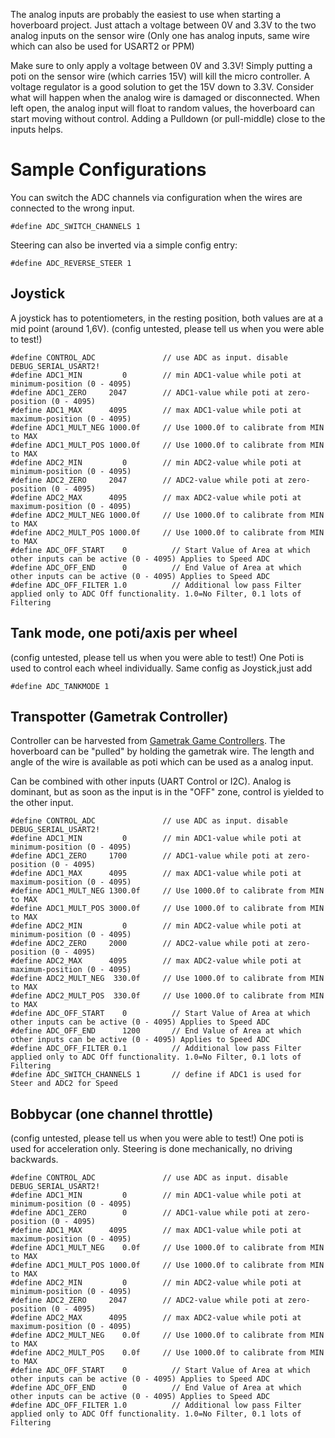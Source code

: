 The analog inputs are probably the easiest to use when starting a hoverboard project. Just attach a voltage between 0V and 3.3V to the two analog inputs on the sensor wire (Only one has analog inputs, same wire which can also be used for USART2 or PPM)

Make sure to only apply a voltage between 0V and 3.3V! Simply putting a poti on the sensor wire (which carries 15V) will kill the micro controller. A voltage regulator is a good solution to get the 15V down to 3.3V.
Consider what will happen when the analog wire is damaged or disconnected. When left open, the analog input will float to random values, the hoverboard can start moving without control. Adding a Pulldown (or pull-middle) close to the inputs helps.

# Sample Configurations
You can switch the ADC channels via configuration when the wires are connected to the wrong input.

`#define ADC_SWITCH_CHANNELS 1 `

Steering can also be inverted via a simple config entry:

`#define ADC_REVERSE_STEER 1`


## Joystick
A joystick has to potentiometers, in the resting position, both values are at a mid point (around 1,6V).
(config untested, please tell us when you were able to test!)
```
#define CONTROL_ADC               // use ADC as input. disable DEBUG_SERIAL_USART2!
#define ADC1_MIN         0        // min ADC1-value while poti at minimum-position (0 - 4095)
#define ADC1_ZERO     2047        // ADC1-value while poti at zero-position (0 - 4095)
#define ADC1_MAX      4095        // max ADC1-value while poti at maximum-position (0 - 4095)
#define ADC1_MULT_NEG 1000.0f     // Use 1000.0f to calibrate from MIN to MAX
#define ADC1_MULT_POS 1000.0f     // Use 1000.0f to calibrate from MIN to MAX
#define ADC2_MIN         0        // min ADC2-value while poti at minimum-position (0 - 4095)
#define ADC2_ZERO     2047        // ADC2-value while poti at zero-position (0 - 4095)
#define ADC2_MAX      4095        // max ADC2-value while poti at maximum-position (0 - 4095)
#define ADC2_MULT_NEG 1000.0f     // Use 1000.0f to calibrate from MIN to MAX
#define ADC2_MULT_POS 1000.0f     // Use 1000.0f to calibrate from MIN to MAX
#define ADC_OFF_START    0          // Start Value of Area at which other inputs can be active (0 - 4095) Applies to Speed ADC
#define ADC_OFF_END      0          // End Value of Area at which other inputs can be active (0 - 4095) Applies to Speed ADC
#define ADC_OFF_FILTER 1.0          // Additional low pass Filter applied only to ADC Off functionality. 1.0=No Filter, 0.1 lots of Filtering
```
## Tank mode, one poti/axis per wheel
(config untested, please tell us when you were able to test!)
One Poti is used to control each wheel individually.
Same config as Joystick,just add

`#define ADC_TANKMODE 1       `

## Transpotter (Gametrak Controller)
Controller can be harvested from [Gametrak Game Controllers](https://en.wikipedia.org/wiki/Gametrak). The hoverboard can be "pulled" by holding the gametrak wire. The length and angle of the wire is available as poti which can be used as a analog input.

Can be combined with other inputs (UART Control or I2C). Analog is dominant, but as soon as the input is in the "OFF" zone, control is yielded to the other input.
```
#define CONTROL_ADC               // use ADC as input. disable DEBUG_SERIAL_USART2!
#define ADC1_MIN         0        // min ADC1-value while poti at minimum-position (0 - 4095)
#define ADC1_ZERO     1700        // ADC1-value while poti at zero-position (0 - 4095)
#define ADC1_MAX      4095        // max ADC1-value while poti at maximum-position (0 - 4095)
#define ADC1_MULT_NEG 1300.0f     // Use 1000.0f to calibrate from MIN to MAX
#define ADC1_MULT_POS 3000.0f     // Use 1000.0f to calibrate from MIN to MAX
#define ADC2_MIN         0        // min ADC2-value while poti at minimum-position (0 - 4095)
#define ADC2_ZERO     2000        // ADC2-value while poti at zero-position (0 - 4095)
#define ADC2_MAX      4095        // max ADC2-value while poti at maximum-position (0 - 4095)
#define ADC2_MULT_NEG  330.0f     // Use 1000.0f to calibrate from MIN to MAX
#define ADC2_MULT_POS  330.0f     // Use 1000.0f to calibrate from MIN to MAX
#define ADC_OFF_START    0          // Start Value of Area at which other inputs can be active (0 - 4095) Applies to Speed ADC
#define ADC_OFF_END      1200       // End Value of Area at which other inputs can be active (0 - 4095) Applies to Speed ADC
#define ADC_OFF_FILTER 0.1          // Additional low pass Filter applied only to ADC Off functionality. 1.0=No Filter, 0.1 lots of Filtering
#define ADC_SWITCH_CHANNELS 1       // define if ADC1 is used for Steer and ADC2 for Speed
```

## Bobbycar (one channel throttle)
(config untested, please tell us when you were able to test!)
One poti is used for acceleration only. Steering is done mechanically, no driving backwards.

```
#define CONTROL_ADC               // use ADC as input. disable DEBUG_SERIAL_USART2!
#define ADC1_MIN         0        // min ADC1-value while poti at minimum-position (0 - 4095)
#define ADC1_ZERO        0        // ADC1-value while poti at zero-position (0 - 4095)
#define ADC1_MAX      4095        // max ADC1-value while poti at maximum-position (0 - 4095)
#define ADC1_MULT_NEG    0.0f     // Use 1000.0f to calibrate from MIN to MAX
#define ADC1_MULT_POS 1000.0f     // Use 1000.0f to calibrate from MIN to MAX
#define ADC2_MIN         0        // min ADC2-value while poti at minimum-position (0 - 4095)
#define ADC2_ZERO     2047        // ADC2-value while poti at zero-position (0 - 4095)
#define ADC2_MAX      4095        // max ADC2-value while poti at maximum-position (0 - 4095)
#define ADC2_MULT_NEG    0.0f     // Use 1000.0f to calibrate from MIN to MAX
#define ADC2_MULT_POS    0.0f     // Use 1000.0f to calibrate from MIN to MAX
#define ADC_OFF_START    0          // Start Value of Area at which other inputs can be active (0 - 4095) Applies to Speed ADC
#define ADC_OFF_END      0          // End Value of Area at which other inputs can be active (0 - 4095) Applies to Speed ADC
#define ADC_OFF_FILTER 1.0          // Additional low pass Filter applied only to ADC Off functionality. 1.0=No Filter, 0.1 lots of Filtering
```